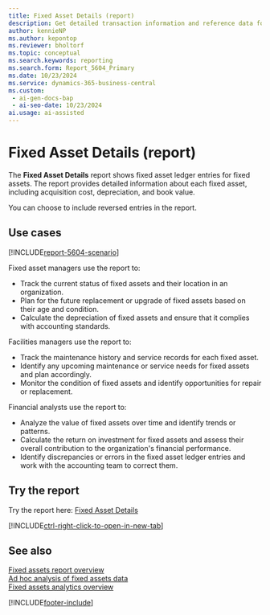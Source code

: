 ```yaml
---
title: Fixed Asset Details (report)
description: Get detailed transaction information and reference data for your asset management.
author: kennieNP
ms.author: kepontop
ms.reviewer: bholtorf
ms.topic: conceptual
ms.search.keywords: reporting
ms.search.form: Report_5604_Primary
ms.date: 10/23/2024
ms.service: dynamics-365-business-central
ms.custom:
 - ai-gen-docs-bap
 - ai-seo-date: 10/23/2024
ai.usage: ai-assisted
---
```


# Fixed Asset Details (report)

The **Fixed Asset Details** report shows fixed asset ledger entries for fixed assets. The report provides detailed information about each fixed asset, including acquisition cost, depreciation, and book value.

You can choose to include reversed entries in the report.

## Use cases

[!INCLUDE[report-5604-scenario](../includes/report-5604-scenario-include.md)]

<!-- 

Prompt

Below is a report in an ERP system. Provide 3-4 use cases for different personas working with fixed asset management or finance for fixed assets.

Format like this:    
  
As a <persona>, use the report to    
* use case 1  
* use case 2    

Do not capitalize the persona names. 

Do not start lines with "Use the data to"

## Report name
Fixed Asset Details

## Report description
The Fixed Asset Details report provides a comprehensive overview of all relevant information pertaining to each fixed asset owned by an organization. This report serves as a detailed transaction information and reference tool for asset management.

### What the report does
The Fixed Asset Details report shows the fixed asset ledger entries for fixed assets. It provides detailed information about each fixed asset, including acquisition cost, depreciation, and book value.


Please include your data sources and URLs

-->

Fixed asset managers use the report to:

* Track the current status of fixed assets and their location in an organization.
* Plan for the future replacement or upgrade of fixed assets based on their age and condition.
* Calculate the depreciation of fixed assets and ensure that it complies with accounting standards.

Facilities managers use the report to:

* Track the maintenance history and service records for each fixed asset.
* Identify any upcoming maintenance or service needs for fixed assets and plan accordingly.
* Monitor the condition of fixed assets and identify opportunities for repair or replacement.

Financial analysts use the report to:

* Analyze the value of fixed assets over time and identify trends or patterns.
* Calculate the return on investment for fixed assets and assess their overall contribution to the organization's financial performance.
* Identify discrepancies or errors in the fixed asset ledger entries and work with the accounting team to correct them.

## Try the report

Try the report here: [Fixed Asset Details](https://businesscentral.dynamics.com?report=5604)

[!INCLUDE[ctrl-right-click-to-open-in-new-tab](../includes/ctrl-right-click-to-open-in-new-tab.md)]

## See also

[Fixed assets report overview](../fa-reports.md)    
[Ad hoc analysis of fixed assets data](../ad-hoc-analysis-fa.md)  
[Fixed assets analytics overview](../fa-analytics-overview.md)  

[!INCLUDE[footer-include](../includes/footer-banner.md)]